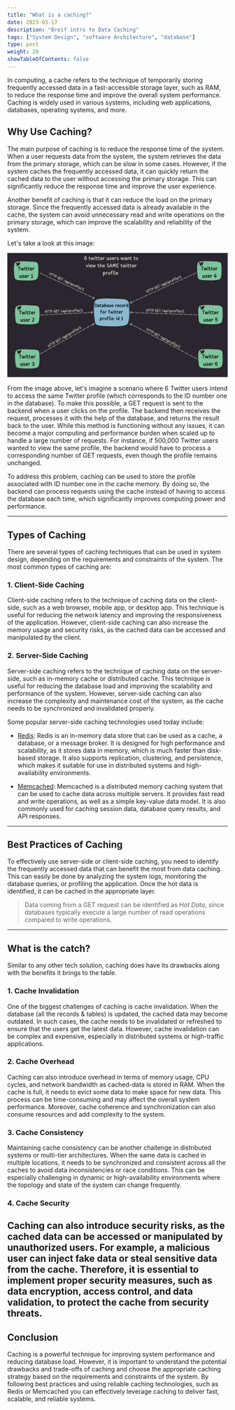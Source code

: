 ```yaml
---
title: "What is a caching?"
date: 2023-03-17
description: "Breif intro to Data Caching"
tags: ["System Design", "software Architecture", "database"]
type: post
weight: 20
showTableOfContents: false
---
```


In computing, a cache refers to the technique of temporarily storing frequently accessed data in a fast-accessible storage layer, such as RAM, to reduce the response time and improve the overall system performance. Caching is widely used in various systems, including web applications, databases, operating systems, and more.

## Why Use Caching?
The main purpose of caching is to reduce the response time of the system. When a user requests data from the system, the system retrieves the data from the primary storage, which can be slow in some cases. However, if the system caches the frequently accessed data, it can quickly return the cached data to the user without accessing the primary storage. This can significantly reduce the response time and improve the user experience.

Another benefit of caching is that it can reduce the load on the primary storage. Since the frequently accessed data is already available in the cache, the system can avoid unnecessary read and write operations on the primary storage, which can improve the scalability and reliability of the system.

Let's take a look at this image:

![Figure](/images/caching/c-1.png "Preview")


From the image above, let's imagine a scenario where 6 Twitter users intend to access the same Twitter profile (which corresponds to the ID number one in the database). To make this possible, a GET request is sent to the backend when a user clicks on the profile. The backend then receives the request, processes it with the help of the database, and returns the result back to the user. While this method is functioning without any issues, it can become a major computing and performance burden when scaled up to handle a large number of requests. For instance, if 500,000 Twitter users wanted to view the same profile, the backend would have to process a corresponding number of GET requests, even though the profile remains unchanged.

To address this problem, caching can be used to store the profile associated with ID number one in the cache memory. By doing so, the backend can process requests using the cache instead of having to access the database each time, which significantly improves computing power and performance.

---

## Types of Caching

There are several types of caching techniques that can be used in system design, depending on the requirements and constraints of the system. The most common types of caching are:

### 1. Client-Side Caching

Client-side caching refers to the technique of caching data on the client-side, such as a web browser, mobile app, or desktop app. This technique is useful for reducing the network latency and improving the responsiveness of the application. However, client-side caching can also increase the memory usage and security risks, as the cached data can be accessed and manipulated by the client.

### 2. Server-Side Caching

Server-side caching refers to the technique of caching data on the server-side, such as in-memory cache or distributed cache. This technique is useful for reducing the database load and improving the scalability and performance of the system. However, server-side caching can also increase the complexity and maintenance cost of the system, as the cache needs to be synchronized and invalidated properly.

Some popular server-side caching technologies used today include:

- [Redis](https://redis.com): Redis is an in-memory data store that can be used as a cache, a database, or a message broker. It is designed for high performance and scalability, as it stores data in memory, which is much faster than disk-based storage. It also supports replication, clustering, and persistence, which makes it suitable for use in distributed systems and high-availability environments.

- [Memcached](https://memcached.org): Memcached is a distributed memory caching system that can be used to cache data across multiple servers. It provides fast read and write operations, as well as a simple key-value data model. It is also commonly used for caching session data, database query results, and API responses.
---
## Best Practices of Caching

To effectively use server-side or client-side caching, you need to identify the frequently accessed data that can benefit the most from data caching. This can easily be done by analyzing the system logs, monitoring the database queries, or profiling the application. Once the hot data is identified, it can be cached in the appropriate layer.

> Data coming from a GET request can be identified as _Hot Data_, since databases typically execute a large number of read operations compared to write operations.
  
---
## What is the catch?
Similar to any other tech solution, caching does have its drawbacks along with the benefits it brings to the table.

### 1. Cache Invalidation

One of the biggest challenges of caching is cache invalidation. When the database (all the records & tables) is updated, the cached data may become outdated. In such cases, the cache needs to be invalidated or refreshed to ensure that the users get the latest data. However, cache invalidation can be complex and expensive, especially in distributed systems or high-traffic applications.

### 2. Cache Overhead

Caching can also introduce overhead in terms of memory usage, CPU cycles, and network bandwidth as cached-data is stored in RAM. When the cache is full, it needs to evict some data to make space for new data. This process can be time-consuming and may affect the overall system performance. Moreover, cache coherence and synchronization can also consume resources and add complexity to the system.
  
### 3. Cache Consistency

Maintaining cache consistency can be another challenge in distributed systems or multi-tier architectures. When the same data is cached in multiple locations, it needs to be synchronized and consistent across all the caches to avoid data inconsistencies or race conditions. This can be especially challenging in dynamic or high-availability environments where the topology and state of the system can change frequently.

### 4. Cache Security

Caching can also introduce security risks, as the cached data can be accessed or manipulated by unauthorized users. For example, a malicious user can inject fake data or steal sensitive data from the cache. Therefore, it is essential to implement proper security measures, such as data encryption, access control, and data validation, to protect the cache from security threats.
---
## Conclusion

Caching is a powerful technique for improving system performance and reducing database load. However, it is important to understand the potential drawbacks and trade-offs of caching and choose the appropriate caching strategy based on the requirements and constraints of the system. By following best practices and using reliable caching technologies, such as Redis or Memcached you can effectively leverage caching to deliver fast, scalable, and reliable systems.